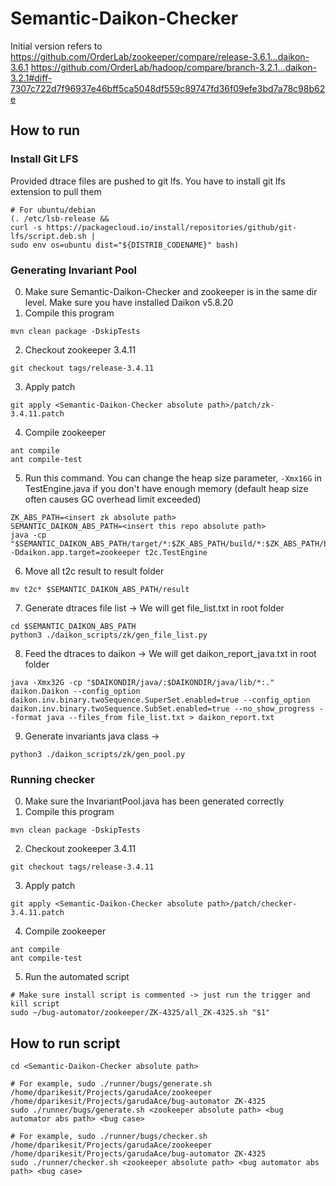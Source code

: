 # Semantic-Daikon-Checker
Initial version refers to https://github.com/OrderLab/zookeeper/compare/release-3.6.1...daikon-3.6.1
https://github.com/OrderLab/hadoop/compare/branch-3.2.1...daikon-3.2.1#diff-7307c722d7f96937e46bff5ca5048df559c89747fd36f09efe3bd7a78c98b62e

## How to run
### Install Git LFS
Provided dtrace files are pushed to git lfs. You have to install git lfs extension to pull them
```
# For ubuntu/debian
(. /etc/lsb-release &&
curl -s https://packagecloud.io/install/repositories/github/git-lfs/script.deb.sh |
sudo env os=ubuntu dist="${DISTRIB_CODENAME}" bash)
```
### Generating Invariant Pool
0. Make sure Semantic-Daikon-Checker and zookeeper is in the same dir level. Make sure you have installed Daikon v5.8.20
1. Compile this program
```
mvn clean package -DskipTests
```
2. Checkout zookeeper 3.4.11
```
git checkout tags/release-3.4.11
```
3. Apply patch
```
git apply <Semantic-Daikon-Checker absolute path>/patch/zk-3.4.11.patch
```
4. Compile zookeeper
```
ant compile
ant compile-test
```
5. Run this command. You can change the heap size parameter, `-Xmx16G` in TestEngine.java if you don't have enough memory (default heap size often causes GC overhead limit exceeded)
```
ZK_ABS_PATH=<insert zk absolute path>
SEMANTIC_DAIKON_ABS_PATH=<insert this repo absolute path>
java -cp "$SEMANTIC_DAIKON_ABS_PATH/target/*:$ZK_ABS_PATH/build/*:$ZK_ABS_PATH/build/lib/*" -Ddaikon.app.target=zookeeper t2c.TestEngine
```
6. Move all t2c result to result folder
```
mv t2c* $SEMANTIC_DAIKON_ABS_PATH/result
```
7. Generate dtraces file list -> We will get file_list.txt in <Semantic-Daikon-Checker> root folder
```
cd $SEMANTIC_DAIKON_ABS_PATH
python3 ./daikon_scripts/zk/gen_file_list.py
```
8. Feed the dtraces to daikon -> We will get daikon_report_java.txt in <Semantic-Daikon-Checker> root folder
```
java -Xmx32G -cp "$DAIKONDIR/java/:$DAIKONDIR/java/lib/*:." daikon.Daikon --config_option daikon.inv.binary.twoSequence.SuperSet.enabled=true --config_option daikon.inv.binary.twoSequence.SubSet.enabled=true --no_show_progress --format java --files_from file_list.txt > daikon_report.txt
```
9. Generate invariants java class -> 
```
python3 ./daikon_scripts/zk/gen_pool.py
```

### Running checker
0. Make sure the InvariantPool.java has been generated correctly
1. Compile this program
```
mvn clean package -DskipTests
```
2. Checkout zookeeper 3.4.11
```
git checkout tags/release-3.4.11
```
3. Apply patch
```
git apply <Semantic-Daikon-Checker absolute path>/patch/checker-3.4.11.patch
```
4. Compile zookeeper
```
ant compile
ant compile-test
```
5. Run the automated script
```
# Make sure install script is commented -> just run the trigger and kill script
sudo ~/bug-automator/zookeeper/ZK-4325/all_ZK-4325.sh "$1"
```

## How to run script
```
cd <Semantic-Daikon-Checker absolute path>

# For example, sudo ./runner/bugs/generate.sh /home/dparikesit/Projects/garudaAce/zookeeper /home/dparikesit/Projects/garudaAce/bug-automator ZK-4325
sudo ./runner/bugs/generate.sh <zookeeper absolute path> <bug automator abs path> <bug case>

# For example, sudo ./runner/bugs/checker.sh /home/dparikesit/Projects/garudaAce/zookeeper /home/dparikesit/Projects/garudaAce/bug-automator ZK-4325
sudo ./runner/checker.sh <zookeeper absolute path> <bug automator abs path> <bug case>
```

